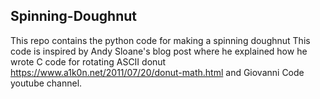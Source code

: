 ## Spinning-Doughnut

This repo contains the python code for making a spinning doughnut
This code is inspired by Andy Sloane's blog post where he explained how he wrote C code for rotating ASCII donut https://www.a1k0n.net/2011/07/20/donut-math.html 
and Giovanni Code youtube channel. 

